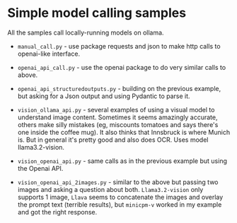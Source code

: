 # Simple model calling samples

All the samples call locally-running models on ollama.

- `manual_call.py` - use package requests and json to make http calls to openai-like interface.

- `openai_api_call.py` - use the openai package to do very similar calls to above. 

- `openai_api_structuredoutputs.py` - building on the previous example, but asking for a Json output and using Pydantic to parse it.

- `vision_ollama_api.py` - several examples of using a visual model to understand image content. Sometimes it seems amazingly accurate, others make silly mistakes (eg, miscounts tomatoes and says there's one inside the coffee mug). It also thinks that Innsbruck is where Munich is. But in general it's pretty good and also does OCR. Uses model llama3.2-vision.

- `vision_openai_api.py` - same calls as in the previous example but using the Openai API.

- `vision_openai_api_2images.py` - similar to the above but passing two images and asking a question about both. `Llama3.2-vision` only supports 1 image, `Llava` seems to concatenate the images and overlay the prompt text (terrible results), but `minicpm-v` worked in my example and got the right response.